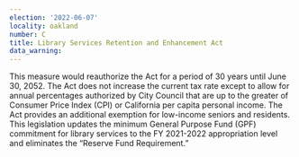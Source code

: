 ```yaml
---
election: '2022-06-07'
locality: oakland
number: C
title: Library Services Retention and Enhancement Act
data_warning:
---
```

This measure would reauthorize the Act for a period of 30 years until June 30, 2052. The Act does not increase the current tax rate except to allow for annual percentages authorized by City Council that are up to the greater of Consumer Price Index (CPI) or California per capita personal income. The Act provides an additional exemption for low-income seniors and residents. This legislation updates the minimum General Purpose Fund (GPF) commitment for library services to the FY 2021-2022 appropriation level and eliminates the “Reserve Fund Requirement.”
